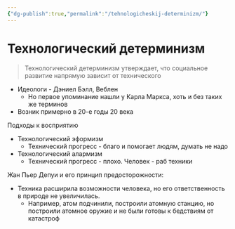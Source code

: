 ```yaml
---
{"dg-publish":true,"permalink":"/tehnologicheskij-determinizm/"}
---
```


# Технологический детерминизм

> Технологический детерминизм утверждает, что социальное развитие напрямую зависит от технического

- Идеологи - Дэниел Бэлл, Веблен
	- Но первое упоминание нашли у Карла Маркса, хоть и без таких же терминов
- Возник примерно в 20-е годы 20 века

Подходы к восприятию
- Технологический эформизм
	- Технический прогресс - благо и помогает людям, думать не надо
- Технологический алармизм
	- Технический прогресс - плохо. Человек - раб техники

Жан Пьер Депуи и его принцип предосторожности:
 - Техника расширила возможности человека, но его ответственность в природе не увеличилась.
	 - Например, атом подчинили, построили атомную станцию, но построили атомное оружие и не были готовы к бедствиям от катастроф 
